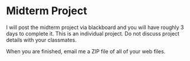 Midterm Project
===============

I will post the midterm project via blackboard and you will have roughly 3 days to complete it. This is an individual project. Do not discuss project details with your classmates.

When you are finished, email me a ZIP file of all of your web files.